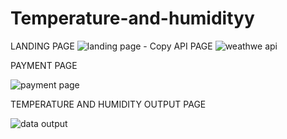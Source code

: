 # Temperature-and-humidityy
LANDING PAGE
![landing page - Copy](https://user-images.githubusercontent.com/109501765/200185911-a313f0f6-8e08-447e-81f6-83d74cb7a169.png)
API PAGE
![weathwe api](https://user-images.githubusercontent.com/109501765/200186037-13360d93-137b-45b2-8a0f-80060a15e0af.png)

PAYMENT PAGE


![payment page](https://user-images.githubusercontent.com/109501765/200186104-b6c53356-8b6a-43d0-a43b-e81be1fd2087.png)

TEMPERATURE AND HUMIDITY OUTPUT PAGE 


![data output](https://user-images.githubusercontent.com/109501765/200186181-1a786e49-ad6f-4651-9a2c-2de43d63cb0c.png)

